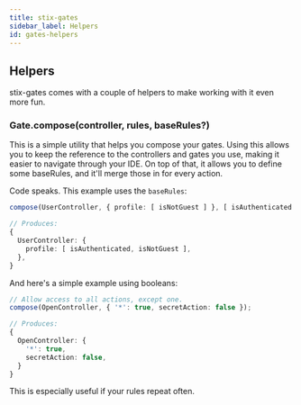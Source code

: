 ```yaml
---
title: stix-gates
sidebar_label: Helpers
id: gates-helpers
---
```


## Helpers

stix-gates comes with a couple of helpers to make working with it even more fun.

### Gate.compose(controller, rules, baseRules?)

This is a simple utility that helps you compose your gates. Using this allows you to keep the reference to the controllers and gates you use, making it easier to navigate through your IDE. On top of that, it allows you to define some baseRules, and it'll merge those in for every action.

Code speaks. This example uses the `baseRules`:

```ts
compose(UserController, { profile: [ isNotGuest ] }, [ isAuthenticated ]);

// Produces:
{
  UserController: {
    profile: [ isAuthenticated, isNotGuest ],
  },
}
```

And here's a simple example using booleans:

```ts
// Allow access to all actions, except one.
compose(OpenController, { '*': true, secretAction: false });

// Produces:
{
  OpenController: {
    '*': true,
    secretAction: false,
  }
}
```

This is especially useful if your rules repeat often.
